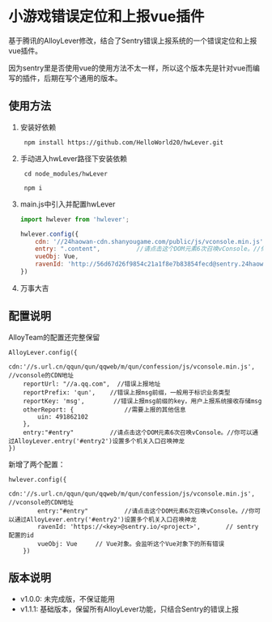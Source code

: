 # 小游戏错误定位和上报vue插件

基于腾讯的AlloyLever修改，结合了Sentry错误上报系统的一个错误定位和上报vue插件。

因为sentry里是否使用vue的使用方法不太一样，所以这个版本先是针对vue而编写的插件，后期在写个通用的版本。

## 使用方法


1. 安装好依赖


		npm install https://github.com/HelloWorld20/hwLever.git
	
	
2. 手动进入hwLever路径下安装依赖


		cd node_modules/hwLever
	
		npm i
	
	
3. main.js中引入并配置hwLever

	```js
	import hwlever from 'hwlever';
	
	hwlever.config({
    	cdn: '//24haowan-cdn.shanyougame.com/public/js/vconsole.min.js',  //vconsole的CDN地址
    	entry: ".content",          //请点击这个DOM元素6次召唤vConsole。//你可以通过AlloyLever.entry('#entry2')设置多个机关入口召唤神龙
    	vueObj: Vue,
    	ravenId: 'http://56d67d26f9854c21a1f8e7b83854fecd@sentry.24haowan.com/12',
	})
	```


4. 万事大吉


## 配置说明

AlloyTeam的配置还完整保留

	AlloyLever.config({
	    cdn:'//s.url.cn/qqun/qun/qqweb/m/qun/confession/js/vconsole.min.js',  //vconsole的CDN地址
	    reportUrl: "//a.qq.com",  //错误上报地址
	    reportPrefix: 'qun',    //错误上报msg前缀，一般用于标识业务类型
	    reportKey: 'msg',        //错误上报msg前缀的key，用户上报系统接收存储msg
	    otherReport: {              //需要上报的其他信息
	        uin: 491862102
	    },
	    entry:"#entry"          //请点击这个DOM元素6次召唤vConsole。//你可以通过AlloyLever.entry('#entry2')设置多个机关入口召唤神龙
	})
	
	
新增了两个配置：

	hwlever.config({
		    cdn:'//s.url.cn/qqun/qun/qqweb/m/qun/confession/js/vconsole.min.js',  //vconsole的CDN地址
		    entry:"#entry"          //请点击这个DOM元素6次召唤vConsole。//你可以通过AlloyLever.entry('#entry2')设置多个机关入口召唤神龙
		    ravenId: 'https://<key>@sentry.io/<project>',		// sentry配置的id
		    vueObj: Vue		// Vue对象。会监听这个Vue对象下的所有错误
		})


## 版本说明

* v1.0.0: 未完成版，不保证能用
* v1.1.1: 基础版本，保留所有AlloyLever功能，只结合Sentry的错误上报